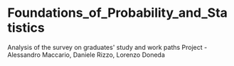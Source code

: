 # Foundations_of_Probability_and_Statistics
Analysis of the survey on graduates' study and work paths Project - Alessandro Maccario, Daniele Rizzo, Lorenzo Doneda
